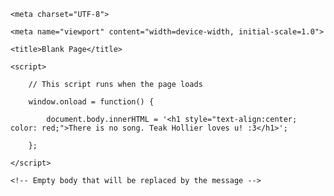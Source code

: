 <!DOCTYPE html>

<html lang="en">

<head>

    <meta charset="UTF-8">

    <meta name="viewport" content="width=device-width, initial-scale=1.0">

    <title>Blank Page</title>

    <script>

        // This script runs when the page loads

        window.onload = function() {

            document.body.innerHTML = '<h1 style="text-align:center; color: red;">There is no song. Teak Hollier loves u! :3</h1>';

        };

    </script>

</head>

<body>

    <!-- Empty body that will be replaced by the message -->

</body>

</html>
